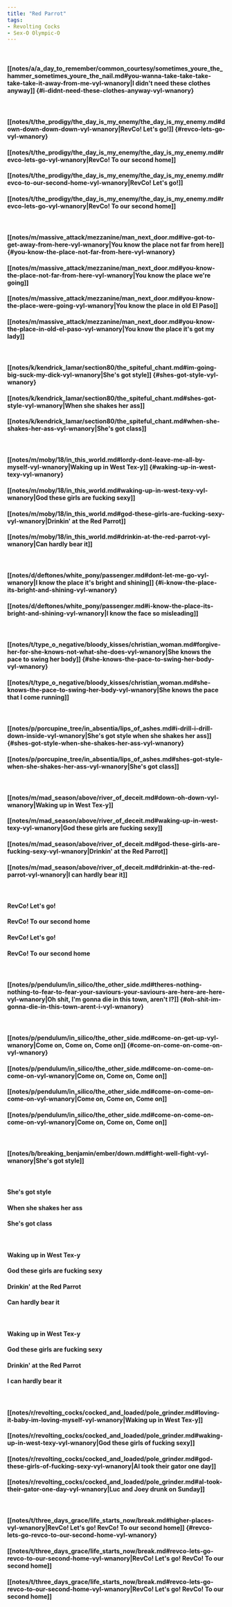 ```yaml
---
title: "Red Parrot"
tags:
- Revolting Cocks
- Sex-O Olympic-O
---
```

&nbsp;
#### [[notes/a/a_day_to_remember/common_courtesy/sometimes_youre_the_hammer_sometimes_youre_the_nail.md#you-wanna-take-take-take-take-take-it-away-from-me-vyl-wnanory|I didn't need these clothes anyway]] {#i-didnt-need-these-clothes-anyway-vyl-wnanory}
&nbsp;
#### [[notes/t/the_prodigy/the_day_is_my_enemy/the_day_is_my_enemy.md#down-down-down-down-vyl-wnanory|RevCo! Let's go!]] {#revco-lets-go-vyl-wnanory}
#### [[notes/t/the_prodigy/the_day_is_my_enemy/the_day_is_my_enemy.md#revco-lets-go-vyl-wnanory|RevCo! To our second home]]
#### [[notes/t/the_prodigy/the_day_is_my_enemy/the_day_is_my_enemy.md#revco-to-our-second-home-vyl-wnanory|RevCo! Let's go!]]
#### [[notes/t/the_prodigy/the_day_is_my_enemy/the_day_is_my_enemy.md#revco-lets-go-vyl-wnanory|RevCo! To our second home]]
&nbsp;
#### [[notes/m/massive_attack/mezzanine/man_next_door.md#ive-got-to-get-away-from-here-vyl-wnanory|You know the place not far from here]] {#you-know-the-place-not-far-from-here-vyl-wnanory}
#### [[notes/m/massive_attack/mezzanine/man_next_door.md#you-know-the-place-not-far-from-here-vyl-wnanory|You know the place we're going]]
#### [[notes/m/massive_attack/mezzanine/man_next_door.md#you-know-the-place-were-going-vyl-wnanory|You know the place in old El Paso]]
#### [[notes/m/massive_attack/mezzanine/man_next_door.md#you-know-the-place-in-old-el-paso-vyl-wnanory|You know the place it's got my lady]]
&nbsp;
#### [[notes/k/kendrick_lamar/section80/the_spiteful_chant.md#im-going-big-suck-my-dick-vyl-wnanory|She's got style]] {#shes-got-style-vyl-wnanory}
#### [[notes/k/kendrick_lamar/section80/the_spiteful_chant.md#shes-got-style-vyl-wnanory|When she shakes her ass]]
#### [[notes/k/kendrick_lamar/section80/the_spiteful_chant.md#when-she-shakes-her-ass-vyl-wnanory|She's got class]]
&nbsp;
#### [[notes/m/moby/18/in_this_world.md#lordy-dont-leave-me-all-by-myself-vyl-wnanory|Waking up in West Tex-y]] {#waking-up-in-west-texy-vyl-wnanory}
#### [[notes/m/moby/18/in_this_world.md#waking-up-in-west-texy-vyl-wnanory|God these girls are fucking sexy]]
#### [[notes/m/moby/18/in_this_world.md#god-these-girls-are-fucking-sexy-vyl-wnanory|Drinkin' at the Red Parrot]]
#### [[notes/m/moby/18/in_this_world.md#drinkin-at-the-red-parrot-vyl-wnanory|Can hardly bear it]]
&nbsp;
#### [[notes/d/deftones/white_pony/passenger.md#dont-let-me-go-vyl-wnanory|I know the place it's bright and shining]] {#i-know-the-place-its-bright-and-shining-vyl-wnanory}
#### [[notes/d/deftones/white_pony/passenger.md#i-know-the-place-its-bright-and-shining-vyl-wnanory|I know the face so misleading]]
&nbsp;
#### [[notes/t/type_o_negative/bloody_kisses/christian_woman.md#forgive-her-for-she-knows-not-what-she-does-vyl-wnanory|She knows the pace to swing her body]] {#she-knows-the-pace-to-swing-her-body-vyl-wnanory}
#### [[notes/t/type_o_negative/bloody_kisses/christian_woman.md#she-knows-the-pace-to-swing-her-body-vyl-wnanory|She knows the pace that I come running]]
&nbsp;
#### [[notes/p/porcupine_tree/in_absentia/lips_of_ashes.md#i-drill-i-drill-down-inside-vyl-wnanory|She's got style when she shakes her ass]] {#shes-got-style-when-she-shakes-her-ass-vyl-wnanory}
#### [[notes/p/porcupine_tree/in_absentia/lips_of_ashes.md#shes-got-style-when-she-shakes-her-ass-vyl-wnanory|She's got class]]
&nbsp;
#### [[notes/m/mad_season/above/river_of_deceit.md#down-oh-down-vyl-wnanory|Waking up in West Tex-y]]
#### [[notes/m/mad_season/above/river_of_deceit.md#waking-up-in-west-texy-vyl-wnanory|God these girls are fucking sexy]]
#### [[notes/m/mad_season/above/river_of_deceit.md#god-these-girls-are-fucking-sexy-vyl-wnanory|Drinkin' at the Red Parrot]]
#### [[notes/m/mad_season/above/river_of_deceit.md#drinkin-at-the-red-parrot-vyl-wnanory|I can hardly bear it]]
&nbsp;
#### RevCo! Let's go!
#### RevCo! To our second home
#### RevCo! Let's go!
#### RevCo! To our second home
&nbsp;
#### [[notes/p/pendulum/in_silico/the_other_side.md#theres-nothing-nothing-to-fear-to-fear-your-saviours-your-saviours-are-here-are-here-vyl-wnanory|Oh shit, I'm gonna die in this town, aren't I?]] {#oh-shit-im-gonna-die-in-this-town-arent-i-vyl-wnanory}
&nbsp;
#### [[notes/p/pendulum/in_silico/the_other_side.md#come-on-get-up-vyl-wnanory|Come on, Come on, Come on]] {#come-on-come-on-come-on-vyl-wnanory}
#### [[notes/p/pendulum/in_silico/the_other_side.md#come-on-come-on-come-on-vyl-wnanory|Come on, Come on, Come on]]
#### [[notes/p/pendulum/in_silico/the_other_side.md#come-on-come-on-come-on-vyl-wnanory|Come on, Come on, Come on]]
#### [[notes/p/pendulum/in_silico/the_other_side.md#come-on-come-on-come-on-vyl-wnanory|Come on, Come on, Come on]]
&nbsp;
#### [[notes/b/breaking_benjamin/ember/down.md#fight-well-fight-vyl-wnanory|She's got style]]
&nbsp;
#### She's got style
#### When she shakes her ass
#### She's got class
&nbsp;
#### Waking up in West Tex-y
#### God these girls are fucking sexy
#### Drinkin' at the Red Parrot
#### Can hardly bear it
&nbsp;
#### Waking up in West Tex-y
#### God these girls are fucking sexy
#### Drinkin' at the Red Parrot
#### I can hardly bear it
&nbsp;
#### [[notes/r/revolting_cocks/cocked_and_loaded/pole_grinder.md#loving-it-baby-im-loving-myself-vyl-wnanory|Waking up in West Tex-y]]
#### [[notes/r/revolting_cocks/cocked_and_loaded/pole_grinder.md#waking-up-in-west-texy-vyl-wnanory|God these girls of fucking sexy]]
#### [[notes/r/revolting_cocks/cocked_and_loaded/pole_grinder.md#god-these-girls-of-fucking-sexy-vyl-wnanory|Al took their gator one day]]
#### [[notes/r/revolting_cocks/cocked_and_loaded/pole_grinder.md#al-took-their-gator-one-day-vyl-wnanory|Luc and Joey drunk on Sunday]]
&nbsp;
#### [[notes/t/three_days_grace/life_starts_now/break.md#higher-places-vyl-wnanory|RevCo! Let's go! RevCo! To our second home]] {#revco-lets-go-revco-to-our-second-home-vyl-wnanory}
#### [[notes/t/three_days_grace/life_starts_now/break.md#revco-lets-go-revco-to-our-second-home-vyl-wnanory|RevCo! Let's go! RevCo! To our second home]]
#### [[notes/t/three_days_grace/life_starts_now/break.md#revco-lets-go-revco-to-our-second-home-vyl-wnanory|RevCo! Let's go! RevCo! To our second home]]
